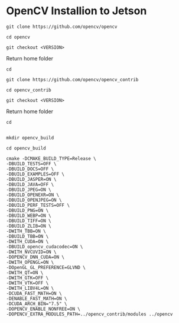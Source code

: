 # OpenCV Installion to Jetson

```shell
git clone https://github.com/opencv/opencv
```

```shell
cd opencv
```

```shell
git checkout <VERSION>
```

Return home folder

```shell
cd
```

```shell
git clone https://github.com/opencv/opencv_contrib
```

```shell
cd opencv_contrib
```

```shell
git checkout <VERSION>
```


Return home folder

```shell
cd
```

```shell

mkdir opencv_build
```

```shell
cd opencv_build
```

```shell
cmake -DCMAKE_BUILD_TYPE=Release \
-DBUILD_TESTS=OFF \
-DBUILD_DOCS=OFF \
-DBUILD_EXAMPLES=OFF \
-DBUILD_JASPER=ON \
-DBUILD_JAVA=OFF \
-DBUILD_JPEG=ON \
-DBUILD_OPENEXR=ON \
-DBUILD_OPENJPEG=ON \
-DBUILD_PERF_TESTS=OFF \
-DBUILD_PNG=ON \
-DBUILD_WEBP=ON \
-DBUILD_TIFF=ON \
-DBUILD_ZLIB=ON \
-DWITH_TBB=ON \
-DBUILD_TBB=ON \
-DWITH_CUDA=ON \
-DBUILD_opencv_cudacodec=ON \
-DWITH_NVCUVID=ON \
-DOPENCV_DNN_CUDA=ON \
-DWITH_OPENGL=ON \
-DOpenGL_GL_PREFERENCE=GLVND \
-DWITH_QT=ON \
-DWITH_GTK=OFF \
-DWITH_VTK=OFF \
-DWITH_LIBV4L=ON \
-DCUDA_FAST_MATH=ON \
-DENABLE_FAST_MATH=ON \
-DCUDA_ARCH_BIN="7.5" \
-DOPENCV_ENABLE_NONFREE=ON \
-DOPENCV_EXTRA_MODULES_PATH=../opencv_contrib/modules ../opencv
```
